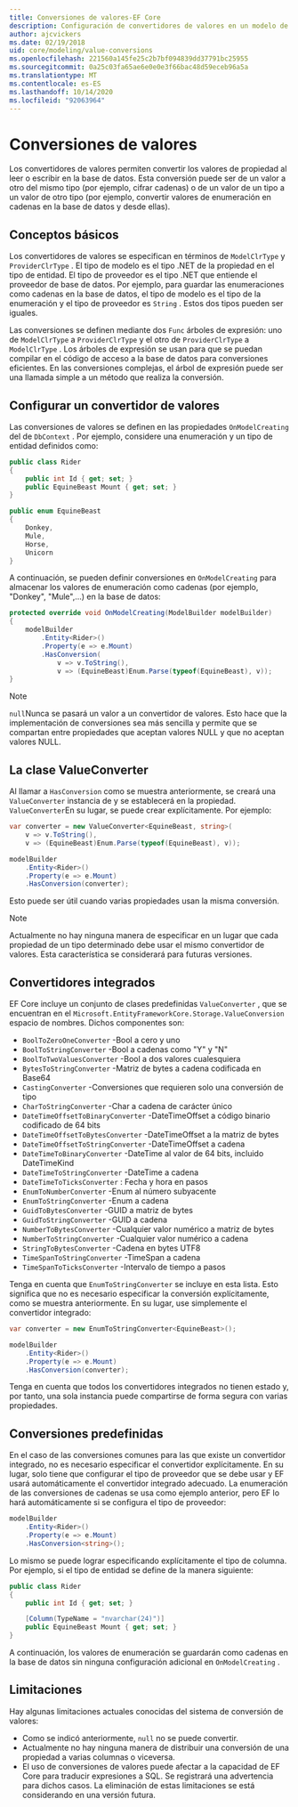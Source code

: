 ```yaml
---
title: Conversiones de valores-EF Core
description: Configuración de convertidores de valores en un modelo de Entity Framework Core
author: ajcvickers
ms.date: 02/19/2018
uid: core/modeling/value-conversions
ms.openlocfilehash: 221560a145fe25c2b7bf094839dd37791bc25955
ms.sourcegitcommit: 0a25c03fa65ae6e0e0e3f66bac48d59eceb96a5a
ms.translationtype: MT
ms.contentlocale: es-ES
ms.lasthandoff: 10/14/2020
ms.locfileid: "92063964"
---
```

# <a name="value-conversions"></a>Conversiones de valores

Los convertidores de valores permiten convertir los valores de propiedad al leer o escribir en la base de datos. Esta conversión puede ser de un valor a otro del mismo tipo (por ejemplo, cifrar cadenas) o de un valor de un tipo a un valor de otro tipo (por ejemplo, convertir valores de enumeración en cadenas en la base de datos y desde ellas).

## <a name="fundamentals"></a>Conceptos básicos

Los convertidores de valores se especifican en términos de `ModelClrType` y `ProviderClrType` . El tipo de modelo es el tipo .NET de la propiedad en el tipo de entidad. El tipo de proveedor es el tipo .NET que entiende el proveedor de base de datos. Por ejemplo, para guardar las enumeraciones como cadenas en la base de datos, el tipo de modelo es el tipo de la enumeración y el tipo de proveedor es `String` . Estos dos tipos pueden ser iguales.

Las conversiones se definen mediante dos `Func` árboles de expresión: uno de `ModelClrType` a `ProviderClrType` y el otro de `ProviderClrType` a `ModelClrType` . Los árboles de expresión se usan para que se puedan compilar en el código de acceso a la base de datos para conversiones eficientes. En las conversiones complejas, el árbol de expresión puede ser una llamada simple a un método que realiza la conversión.

## <a name="configuring-a-value-converter"></a>Configurar un convertidor de valores

Las conversiones de valores se definen en las propiedades `OnModelCreating` del de `DbContext` . Por ejemplo, considere una enumeración y un tipo de entidad definidos como:

```csharp
public class Rider
{
    public int Id { get; set; }
    public EquineBeast Mount { get; set; }
}

public enum EquineBeast
{
    Donkey,
    Mule,
    Horse,
    Unicorn
}
```

A continuación, se pueden definir conversiones en `OnModelCreating` para almacenar los valores de enumeración como cadenas (por ejemplo, "Donkey", "Mule",...) en la base de datos:

```csharp
protected override void OnModelCreating(ModelBuilder modelBuilder)
{
    modelBuilder
        .Entity<Rider>()
        .Property(e => e.Mount)
        .HasConversion(
            v => v.ToString(),
            v => (EquineBeast)Enum.Parse(typeof(EquineBeast), v));
}
```

> [!NOTE]
> `null`Nunca se pasará un valor a un convertidor de valores. Esto hace que la implementación de conversiones sea más sencilla y permite que se compartan entre propiedades que aceptan valores NULL y que no aceptan valores NULL.

## <a name="the-valueconverter-class"></a>La clase ValueConverter

Al llamar a `HasConversion` como se muestra anteriormente, se creará una `ValueConverter` instancia de y se establecerá en la propiedad. `ValueConverter`En su lugar, se puede crear explícitamente. Por ejemplo:

```csharp
var converter = new ValueConverter<EquineBeast, string>(
    v => v.ToString(),
    v => (EquineBeast)Enum.Parse(typeof(EquineBeast), v));

modelBuilder
    .Entity<Rider>()
    .Property(e => e.Mount)
    .HasConversion(converter);
```

Esto puede ser útil cuando varias propiedades usan la misma conversión.

> [!NOTE]
> Actualmente no hay ninguna manera de especificar en un lugar que cada propiedad de un tipo determinado debe usar el mismo convertidor de valores. Esta característica se considerará para futuras versiones.

## <a name="built-in-converters"></a>Convertidores integrados

EF Core incluye un conjunto de clases predefinidas `ValueConverter` , que se encuentran en el `Microsoft.EntityFrameworkCore.Storage.ValueConversion` espacio de nombres. Dichos componentes son:

* `BoolToZeroOneConverter` -Bool a cero y uno
* `BoolToStringConverter` -Bool a cadenas como "Y" y "N"
* `BoolToTwoValuesConverter` -Bool a dos valores cualesquiera
* `BytesToStringConverter` -Matriz de bytes a cadena codificada en Base64
* `CastingConverter` -Conversiones que requieren solo una conversión de tipo
* `CharToStringConverter` -Char a cadena de carácter único
* `DateTimeOffsetToBinaryConverter` -DateTimeOffset a código binario codificado de 64 bits
* `DateTimeOffsetToBytesConverter` -DateTimeOffset a la matriz de bytes
* `DateTimeOffsetToStringConverter` -DateTimeOffset a cadena
* `DateTimeToBinaryConverter` -DateTime al valor de 64 bits, incluido DateTimeKind
* `DateTimeToStringConverter` -DateTime a cadena
* `DateTimeToTicksConverter` : Fecha y hora en pasos
* `EnumToNumberConverter` -Enum al número subyacente
* `EnumToStringConverter` -Enum a cadena
* `GuidToBytesConverter` -GUID a matriz de bytes
* `GuidToStringConverter` -GUID a cadena
* `NumberToBytesConverter` -Cualquier valor numérico a matriz de bytes
* `NumberToStringConverter` -Cualquier valor numérico a cadena
* `StringToBytesConverter` -Cadena en bytes UTF8
* `TimeSpanToStringConverter` -TimeSpan a cadena
* `TimeSpanToTicksConverter` -Intervalo de tiempo a pasos

Tenga en cuenta que `EnumToStringConverter` se incluye en esta lista. Esto significa que no es necesario especificar la conversión explícitamente, como se muestra anteriormente. En su lugar, use simplemente el convertidor integrado:

```csharp
var converter = new EnumToStringConverter<EquineBeast>();

modelBuilder
    .Entity<Rider>()
    .Property(e => e.Mount)
    .HasConversion(converter);
```

Tenga en cuenta que todos los convertidores integrados no tienen estado y, por tanto, una sola instancia puede compartirse de forma segura con varias propiedades.

## <a name="pre-defined-conversions"></a>Conversiones predefinidas

En el caso de las conversiones comunes para las que existe un convertidor integrado, no es necesario especificar el convertidor explícitamente. En su lugar, solo tiene que configurar el tipo de proveedor que se debe usar y EF usará automáticamente el convertidor integrado adecuado. La enumeración de las conversiones de cadenas se usa como ejemplo anterior, pero EF lo hará automáticamente si se configura el tipo de proveedor:

```csharp
modelBuilder
    .Entity<Rider>()
    .Property(e => e.Mount)
    .HasConversion<string>();
```

Lo mismo se puede lograr especificando explícitamente el tipo de columna. Por ejemplo, si el tipo de entidad se define de la manera siguiente:

```csharp
public class Rider
{
    public int Id { get; set; }

    [Column(TypeName = "nvarchar(24)")]
    public EquineBeast Mount { get; set; }
}
```

A continuación, los valores de enumeración se guardarán como cadenas en la base de datos sin ninguna configuración adicional en `OnModelCreating` .

## <a name="limitations"></a>Limitaciones

Hay algunas limitaciones actuales conocidas del sistema de conversión de valores:

* Como se indicó anteriormente, `null` no se puede convertir.
* Actualmente no hay ninguna manera de distribuir una conversión de una propiedad a varias columnas o viceversa.
* El uso de conversiones de valores puede afectar a la capacidad de EF Core para traducir expresiones a SQL. Se registrará una advertencia para dichos casos.
La eliminación de estas limitaciones se está considerando en una versión futura.
